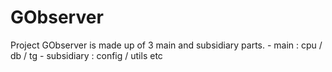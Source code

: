 # GObserver
Project GObserver is made up of 3 main and subsidiary parts.
    - main      : cpu / db / tg 
    - subsidiary : config / utils etc 